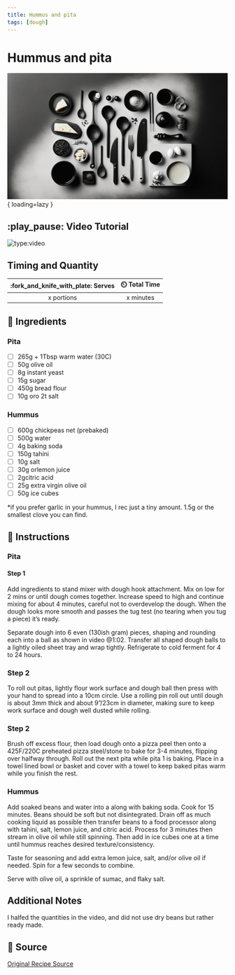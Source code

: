 ```yaml
---
title: Hummus and pita
tags: [dough]
---
```


# Hummus and pita
![Recipe Image](assets/background.png){ loading=lazy }

## :play_pause: Video Tutorial
![type:video](https://www.youtube.com/embed/1fiFBTW6vSc?si=TEMShIWBPSmEtO7x)


## Timing and Quantity
| :fork_and_knife_with_plate: Serves | :timer_clock: Total Time |
|:----------------------------------:|:-----------------------: |
| x portions | x minutes |

## :salt: Ingredients

### Pita

- [ ] 265g + 1Tbsp warm water (30C) 
- [ ] 50g olive oil 
- [ ] 8g instant yeast 
- [ ] 15g sugar 
- [ ] 450g bread flour 
- [ ] 10g oro 2t salt 

### Hummus
- [ ] 600g chickpeas net (prebaked)
- [ ] 500g water 
- [ ] 4g baking soda 
- [ ] 150g tahini 
- [ ] 10g salt 
- [ ] 30g orlemon juice 
- [ ] 2gcitric acid 
- [ ] 25g extra virgin olive oil 
- [ ] 50g ice cubes

*if you prefer garlic in your hummus, I rec just a tiny amount. 1.5g or the smallest clove you can find.

## :pencil: Instructions

### Pita
#### Step 1
Add ingredients to stand mixer with dough hook attachment. Mix on low for 2 mins or until dough comes together. Increase speed to high and continue mixing for about 4 minutes, careful not to overdevelop the dough. When the dough looks more smooth and passes the tug test (no tearing when you tug a piece) it’s ready. 

Separate dough into 6 even (130ish gram) pieces, shaping and rounding each into a ball as shown in video @1:02. Transfer all shaped dough balls to a lightly oiled sheet tray and wrap tightly. Refrigerate to cold ferment for 4 to 24 hours. 

### Step 2
To roll out pitas, lightly flour work surface and dough ball then press with your hand to spread into a 10cm circle. Use a rolling pin roll out until dough is about 3mm thick and about 9”/23cm in diameter, making sure to keep work surface and dough well dusted while rolling. 

### Step 2
Brush off excess flour, then load dough onto a pizza peel then onto a 425F/220C preheated pizza steel/stone to bake for 3-4 minutes, flipping over halfway through. Roll out the next pita while pita 1 is baking. Place in a towel lined bowl or basket and cover with a towel to keep baked pitas warm while you finish the rest.  

### Hummus

Add soaked beans and water into a along with baking soda. Cook for 15 minutes. Beans should be soft but not disintegrated. Drain off as much cooking liquid as possible then transfer beans to a food processor along with tahini, salt, lemon juice, and citric acid. Process for 3 minutes then stream in olive oil while still spinning. Then add in ice cubes one at a time until hummus reaches desired texture/consistency. 

Taste for seasoning and add extra  lemon juice, salt, and/or olive oil if needed. Spin for a few seconds to combine. 

Serve with olive oil, a sprinkle of sumac, and flaky salt. 

## Additional Notes
I halfed the quantities in the video, and did not use dry beans but rather ready made.

## :link: Source
[Original Recipe Source](https://www.youtube.com/watch?v=1fiFBTW6vSc)
